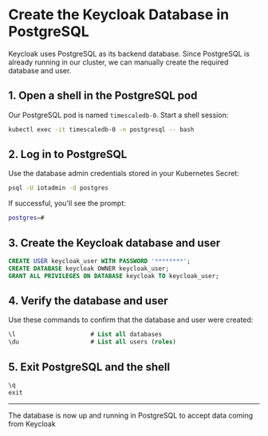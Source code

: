 # Create the Keycloak Database in PostgreSQL
Keycloak uses PostgreSQL as its backend database. Since PostgreSQL is already running in our cluster, we can manually create the required database and user.

## 1. Open a shell in the PostgreSQL pod
Our PostgreSQL pod is named `timescaledb-0`. Start a shell session:
```bash
kubectl exec -it timescaledb-0 -n postgresql -- bash
```

## 2. Log in to PostgreSQL
Use the database admin credentials stored in your Kubernetes Secret:
```bash
psql -U iotadmin -d postgres
```
If successful, you'll see the prompt:
```bash
postgres=#
```

## 3. Create the Keycloak database and user
```sql
CREATE USER keycloak_user WITH PASSWORD '********';
CREATE DATABASE keycloak OWNER keycloak_user;
GRANT ALL PRIVILEGES ON DATABASE keycloak TO keycloak_user;
```

## 4. Verify the database and user
Use these commands to confirm that the database and user were created:
```sql
\l                     # List all databases
\du                    # List all users (roles)
```

## 5. Exit PostgreSQL and the shell
```sql
\q
exit
```

---

The database is now up and running in PostgreSQL to accept data coming from Keycloak



